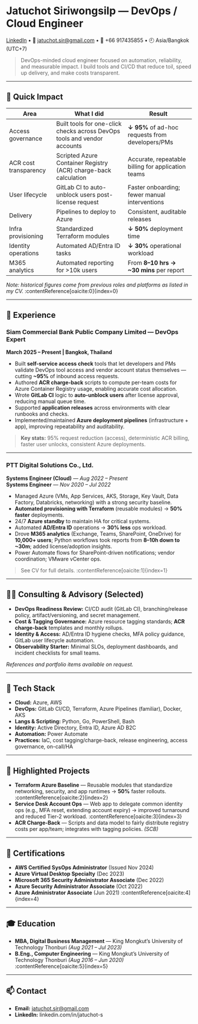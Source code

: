 # Jatuchot Siriwongsilp — DevOps / Cloud Engineer

[LinkedIn](https://www.linkedin.com/in/jatuchot-s) • 📧 jatuchot.sir@gmail.com • 📱 +66 917435855 • 🕘 Asia/Bangkok (UTC+7)

> DevOps-minded cloud engineer focused on automation, reliability, and measurable impact. I build tools and CI/CD that reduce toil, speed up delivery, and make costs transparent.

---

## 🚀 Quick Impact

| Area | What I did | Result |
|---|---|---|
| Access governance | Built tools for one-click checks across DevOps tools and vendor accounts | **↓ 95%** of ad-hoc requests from developers/PMs |
| ACR cost transparency | Scripted Azure Container Registry (ACR) charge-back calculation | Accurate, repeatable billing for application teams |
| User lifecycle | GitLab CI to auto-unblock users post-license request | Faster onboarding; fewer manual interventions |
| Delivery | Pipelines to deploy to Azure | Consistent, auditable releases |
| Infra provisioning | Standardized Terraform modules | **↓ 50%** deployment time |
| Identity operations | Automated AD/Entra ID tasks | **↓ 30%** operational workload |
| M365 analytics | Automated reporting for >10k users | From **8–10 hrs → ~30 mins** per report |

*Note: historical figures come from previous roles and platforms as listed in my CV.* :contentReference[oaicite:0]{index=0}

---

## 💼 Experience

### Siam Commercial Bank Public Company Limited — **DevOps Expert**  
**March 2025 – Present | Bangkok, Thailand**

- Built **self-service access check** tools that let developers and PMs validate DevOps tool access and vendor account status themselves — cutting **~95%** of inbound access requests.  
- Authored **ACR charge-back** scripts to compute per-team costs for Azure Container Registry usage, enabling accurate cost allocation.  
- Wrote **GitLab CI** logic to **auto-unblock users** after license approval, reducing manual queue time.  
- Supported **application releases** across environments with clear runbooks and checks.  
- Implemented/maintained **Azure deployment pipelines** (infrastructure + app), improving repeatability and auditability.

> **Key stats:** 95% request reduction (access), deterministic ACR billing, faster user unlocks, consistent Azure deployments.

---

### PTT Digital Solutions Co., Ltd.  
**Systems Engineer (Cloud)** — *Aug 2022 – Present*  
**Systems Engineer** — *Nov 2020 – Jul 2022*

- Managed Azure (VMs, App Services, AKS, Storage, Key Vault, Data Factory, Databricks, networking) with a strong security baseline.  
- **Automated provisioning with Terraform** (reusable modules) → **50% faster** deployments.  
- 24/7 **Azure standby** to maintain HA for critical systems.  
- Automated **AD/Entra ID** operations → **30% less** ops workload.  
- Drove **M365 analytics** (Exchange, Teams, SharePoint, OneDrive) for **10,000+ users**; Python workflows took reports from **8–10h down to ~30m**; added license/adoption insights.  
- Power Automate flows for SharePoint-driven notifications; vendor coordination; VMware vCenter ops.

> See CV for full details. :contentReference[oaicite:1]{index=1}

---

## 🧑‍💼 Consulting & Advisory (Selected)

- **DevOps Readiness Review:** CI/CD audit (GitLab CI), branching/release policy, artifact/versioning, and secret management.  
- **Cost & Tagging Governance:** Azure resource tagging standards; **ACR charge-back** templates and monthly rollups.  
- **Identity & Access:** AD/Entra ID hygiene checks, MFA policy guidance, GitLab user lifecycle automation.  
- **Observability Starter:** Minimal SLOs, deployment dashboards, and incident checklists for small teams.

*References and portfolio items available on request.*

---

## 🧰 Tech Stack

- **Cloud:** Azure, AWS  
- **DevOps:** GitLab CI/CD, Terraform, Azure Pipelines (familiar), Docker, AKS  
- **Langs & Scripting:** Python, Go, PowerShell, Bash  
- **Identity:** Active Directory, Entra ID, Azure AD B2C  
- **Automation:** Power Automate  
- **Practices:** IaC, cost tagging/charge-back, release engineering, access governance, on-call/HA

---

## 🔭 Highlighted Projects

- **Terraform Azure Baseline** — Reusable modules that standardize networking, security, and app runtimes → **50%** faster rollouts. :contentReference[oaicite:2]{index=2}  
- **Service Desk Account Ops** — Web app to delegate common identity ops (e.g., MFA reset, extending account expiry) → improved turnaround and reduced Tier-2 workload. :contentReference[oaicite:3]{index=3}  
- **ACR Charge-Back** — Scripts and data model to fairly distribute registry costs per app/team; integrates with tagging policies. *(SCB)*

---

## 🏅 Certifications

- **AWS Certified SysOps Administrator** (Issued Nov 2024)  
- **Azure Virtual Desktop Specialty** (Dec 2023)  
- **Microsoft 365 Security Administrator Associate** (Dec 2022)  
- **Azure Security Administrator Associate** (Oct 2022)  
- **Azure Administrator Associate** (Jun 2021) :contentReference[oaicite:4]{index=4}

---

## 🎓 Education

- **MBA, Digital Business Management** — King Mongkut’s University of Technology Thonburi *(Aug 2021 – Jul 2023)*  
- **B.Eng., Computer Engineering** — King Mongkut’s University of Technology Thonburi *(Aug 2016 – Jun 2020)* :contentReference[oaicite:5]{index=5}

---

## 📫 Contact

- **Email:** jatuchot.sir@gmail.com  
- **LinkedIn:** linkedin.com/in/jatuchot-s

